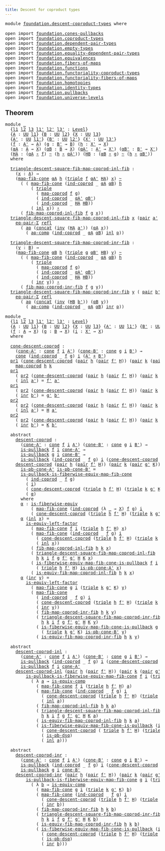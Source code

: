 ```yaml
---
title: Descent for coproduct types
---
```


<pre class="Agda"><a id="53" class="Keyword">module</a> <a id="60" href="foundation.descent-coproduct-types.html" class="Module">foundation.descent-coproduct-types</a> <a id="95" class="Keyword">where</a>

<a id="102" class="Keyword">open</a> <a id="107" class="Keyword">import</a> <a id="114" href="foundation.cones-pullbacks.html" class="Module">foundation.cones-pullbacks</a>
<a id="141" class="Keyword">open</a> <a id="146" class="Keyword">import</a> <a id="153" href="foundation.coproduct-types.html" class="Module">foundation.coproduct-types</a>
<a id="180" class="Keyword">open</a> <a id="185" class="Keyword">import</a> <a id="192" href="foundation.dependent-pair-types.html" class="Module">foundation.dependent-pair-types</a>
<a id="224" class="Keyword">open</a> <a id="229" class="Keyword">import</a> <a id="236" href="foundation.empty-types.html" class="Module">foundation.empty-types</a>
<a id="259" class="Keyword">open</a> <a id="264" class="Keyword">import</a> <a id="271" href="foundation.equality-dependent-pair-types.html" class="Module">foundation.equality-dependent-pair-types</a>
<a id="312" class="Keyword">open</a> <a id="317" class="Keyword">import</a> <a id="324" href="foundation.equivalences.html" class="Module">foundation.equivalences</a>
<a id="348" class="Keyword">open</a> <a id="353" class="Keyword">import</a> <a id="360" href="foundation.fibers-of-maps.html" class="Module">foundation.fibers-of-maps</a>
<a id="386" class="Keyword">open</a> <a id="391" class="Keyword">import</a> <a id="398" href="foundation.functions.html" class="Module">foundation.functions</a>
<a id="419" class="Keyword">open</a> <a id="424" class="Keyword">import</a> <a id="431" href="foundation.functoriality-coproduct-types.html" class="Module">foundation.functoriality-coproduct-types</a>
<a id="472" class="Keyword">open</a> <a id="477" class="Keyword">import</a> <a id="484" href="foundation.functoriality-fibers-of-maps.html" class="Module">foundation.functoriality-fibers-of-maps</a>
<a id="524" class="Keyword">open</a> <a id="529" class="Keyword">import</a> <a id="536" href="foundation.homotopies.html" class="Module">foundation.homotopies</a>
<a id="558" class="Keyword">open</a> <a id="563" class="Keyword">import</a> <a id="570" href="foundation.identity-types.html" class="Module">foundation.identity-types</a>
<a id="596" class="Keyword">open</a> <a id="601" class="Keyword">import</a> <a id="608" href="foundation.pullbacks.html" class="Module">foundation.pullbacks</a>
<a id="629" class="Keyword">open</a> <a id="634" class="Keyword">import</a> <a id="641" href="foundation.universe-levels.html" class="Module">foundation.universe-levels</a>
</pre>
## Theorem

<pre class="Agda"><a id="693" class="Keyword">module</a> <a id="700" href="foundation.descent-coproduct-types.html#700" class="Module">_</a>
  <a id="704" class="Symbol">{</a><a id="705" href="foundation.descent-coproduct-types.html#705" class="Bound">l1</a> <a id="708" href="foundation.descent-coproduct-types.html#708" class="Bound">l2</a> <a id="711" href="foundation.descent-coproduct-types.html#711" class="Bound">l3</a> <a id="714" href="foundation.descent-coproduct-types.html#714" class="Bound">l1&#39;</a> <a id="718" href="foundation.descent-coproduct-types.html#718" class="Bound">l2&#39;</a> <a id="722" href="foundation.descent-coproduct-types.html#722" class="Bound">l3&#39;</a> <a id="726" class="Symbol">:</a> <a id="728" href="Agda.Primitive.html#597" class="Postulate">Level</a><a id="733" class="Symbol">}</a>
  <a id="737" class="Symbol">{</a><a id="738" href="foundation.descent-coproduct-types.html#738" class="Bound">A</a> <a id="740" class="Symbol">:</a> <a id="742" href="foundation-core.universe-levels.html#235" class="Primitive">UU</a> <a id="745" href="foundation.descent-coproduct-types.html#705" class="Bound">l1</a><a id="747" class="Symbol">}</a> <a id="749" class="Symbol">{</a><a id="750" href="foundation.descent-coproduct-types.html#750" class="Bound">B</a> <a id="752" class="Symbol">:</a> <a id="754" href="foundation-core.universe-levels.html#235" class="Primitive">UU</a> <a id="757" href="foundation.descent-coproduct-types.html#708" class="Bound">l2</a><a id="759" class="Symbol">}</a> <a id="761" class="Symbol">{</a><a id="762" href="foundation.descent-coproduct-types.html#762" class="Bound">X</a> <a id="764" class="Symbol">:</a> <a id="766" href="foundation-core.universe-levels.html#235" class="Primitive">UU</a> <a id="769" href="foundation.descent-coproduct-types.html#711" class="Bound">l3</a><a id="771" class="Symbol">}</a>
  <a id="775" class="Symbol">{</a><a id="776" href="foundation.descent-coproduct-types.html#776" class="Bound">A&#39;</a> <a id="779" class="Symbol">:</a> <a id="781" href="foundation-core.universe-levels.html#235" class="Primitive">UU</a> <a id="784" href="foundation.descent-coproduct-types.html#714" class="Bound">l1&#39;</a><a id="787" class="Symbol">}</a> <a id="789" class="Symbol">{</a><a id="790" href="foundation.descent-coproduct-types.html#790" class="Bound">B&#39;</a> <a id="793" class="Symbol">:</a> <a id="795" href="foundation-core.universe-levels.html#235" class="Primitive">UU</a> <a id="798" href="foundation.descent-coproduct-types.html#718" class="Bound">l2&#39;</a><a id="801" class="Symbol">}</a> <a id="803" class="Symbol">{</a><a id="804" href="foundation.descent-coproduct-types.html#804" class="Bound">X&#39;</a> <a id="807" class="Symbol">:</a> <a id="809" href="foundation-core.universe-levels.html#235" class="Primitive">UU</a> <a id="812" href="foundation.descent-coproduct-types.html#722" class="Bound">l3&#39;</a><a id="815" class="Symbol">}</a>
  <a id="819" class="Symbol">(</a><a id="820" href="foundation.descent-coproduct-types.html#820" class="Bound">f</a> <a id="822" class="Symbol">:</a> <a id="824" href="foundation.descent-coproduct-types.html#776" class="Bound">A&#39;</a> <a id="827" class="Symbol">→</a> <a id="829" href="foundation.descent-coproduct-types.html#738" class="Bound">A</a><a id="830" class="Symbol">)</a> <a id="832" class="Symbol">(</a><a id="833" href="foundation.descent-coproduct-types.html#833" class="Bound">g</a> <a id="835" class="Symbol">:</a> <a id="837" href="foundation.descent-coproduct-types.html#790" class="Bound">B&#39;</a> <a id="840" class="Symbol">→</a> <a id="842" href="foundation.descent-coproduct-types.html#750" class="Bound">B</a><a id="843" class="Symbol">)</a> <a id="845" class="Symbol">(</a><a id="846" href="foundation.descent-coproduct-types.html#846" class="Bound">h</a> <a id="848" class="Symbol">:</a> <a id="850" href="foundation.descent-coproduct-types.html#804" class="Bound">X&#39;</a> <a id="853" class="Symbol">→</a> <a id="855" href="foundation.descent-coproduct-types.html#762" class="Bound">X</a><a id="856" class="Symbol">)</a>
  <a id="860" class="Symbol">(</a><a id="861" href="foundation.descent-coproduct-types.html#861" class="Bound">αA</a> <a id="864" class="Symbol">:</a> <a id="866" href="foundation.descent-coproduct-types.html#738" class="Bound">A</a> <a id="868" class="Symbol">→</a> <a id="870" href="foundation.descent-coproduct-types.html#762" class="Bound">X</a><a id="871" class="Symbol">)</a> <a id="873" class="Symbol">(</a><a id="874" href="foundation.descent-coproduct-types.html#874" class="Bound">αB</a> <a id="877" class="Symbol">:</a> <a id="879" href="foundation.descent-coproduct-types.html#750" class="Bound">B</a> <a id="881" class="Symbol">→</a> <a id="883" href="foundation.descent-coproduct-types.html#762" class="Bound">X</a><a id="884" class="Symbol">)</a> <a id="886" class="Symbol">(</a><a id="887" href="foundation.descent-coproduct-types.html#887" class="Bound">αA&#39;</a> <a id="891" class="Symbol">:</a> <a id="893" href="foundation.descent-coproduct-types.html#776" class="Bound">A&#39;</a> <a id="896" class="Symbol">→</a> <a id="898" href="foundation.descent-coproduct-types.html#804" class="Bound">X&#39;</a><a id="900" class="Symbol">)</a> <a id="902" class="Symbol">(</a><a id="903" href="foundation.descent-coproduct-types.html#903" class="Bound">αB&#39;</a> <a id="907" class="Symbol">:</a> <a id="909" href="foundation.descent-coproduct-types.html#790" class="Bound">B&#39;</a> <a id="912" class="Symbol">→</a> <a id="914" href="foundation.descent-coproduct-types.html#804" class="Bound">X&#39;</a><a id="916" class="Symbol">)</a>
  <a id="920" class="Symbol">(</a><a id="921" href="foundation.descent-coproduct-types.html#921" class="Bound">HA</a> <a id="924" class="Symbol">:</a> <a id="926" class="Symbol">(</a><a id="927" href="foundation.descent-coproduct-types.html#861" class="Bound">αA</a> <a id="930" href="foundation-core.functions.html#420" class="Function Operator">∘</a> <a id="932" href="foundation.descent-coproduct-types.html#820" class="Bound">f</a><a id="933" class="Symbol">)</a> <a id="935" href="foundation-core.homotopies.html#627" class="Function Operator">~</a> <a id="937" class="Symbol">(</a><a id="938" href="foundation.descent-coproduct-types.html#846" class="Bound">h</a> <a id="940" href="foundation-core.functions.html#420" class="Function Operator">∘</a> <a id="942" href="foundation.descent-coproduct-types.html#887" class="Bound">αA&#39;</a><a id="945" class="Symbol">))</a> <a id="948" class="Symbol">(</a><a id="949" href="foundation.descent-coproduct-types.html#949" class="Bound">HB</a> <a id="952" class="Symbol">:</a> <a id="954" class="Symbol">(</a><a id="955" href="foundation.descent-coproduct-types.html#874" class="Bound">αB</a> <a id="958" href="foundation-core.functions.html#420" class="Function Operator">∘</a> <a id="960" href="foundation.descent-coproduct-types.html#833" class="Bound">g</a><a id="961" class="Symbol">)</a> <a id="963" href="foundation-core.homotopies.html#627" class="Function Operator">~</a> <a id="965" class="Symbol">(</a><a id="966" href="foundation.descent-coproduct-types.html#846" class="Bound">h</a> <a id="968" href="foundation-core.functions.html#420" class="Function Operator">∘</a> <a id="970" href="foundation.descent-coproduct-types.html#903" class="Bound">αB&#39;</a><a id="973" class="Symbol">))</a>
  <a id="978" class="Keyword">where</a>
  
  <a id="989" href="foundation.descent-coproduct-types.html#989" class="Function">triangle-descent-square-fib-map-coprod-inl-fib</a> <a id="1036" class="Symbol">:</a>
    <a id="1042" class="Symbol">(</a><a id="1043" href="foundation.descent-coproduct-types.html#1043" class="Bound">x</a> <a id="1045" class="Symbol">:</a> <a id="1047" href="foundation.descent-coproduct-types.html#738" class="Bound">A</a><a id="1048" class="Symbol">)</a> <a id="1050" class="Symbol">→</a>
    <a id="1056" class="Symbol">(</a><a id="1057" href="foundation-core.functoriality-fibers-of-maps.html#863" class="Function">map-fib-cone</a> <a id="1070" href="foundation.descent-coproduct-types.html#861" class="Bound">αA</a> <a id="1073" href="foundation.descent-coproduct-types.html#846" class="Bound">h</a> <a id="1075" class="Symbol">(</a><a id="1076" href="foundation-core.dependent-pair-types.html#1077" class="Function">triple</a> <a id="1083" href="foundation.descent-coproduct-types.html#820" class="Bound">f</a> <a id="1085" href="foundation.descent-coproduct-types.html#887" class="Bound">αA&#39;</a> <a id="1089" href="foundation.descent-coproduct-types.html#921" class="Bound">HA</a><a id="1091" class="Symbol">)</a> <a id="1093" href="foundation.descent-coproduct-types.html#1043" class="Bound">x</a><a id="1094" class="Symbol">)</a> <a id="1096" href="foundation-core.homotopies.html#627" class="Function Operator">~</a>
      <a id="1104" class="Symbol">(</a> <a id="1106" class="Symbol">(</a> <a id="1108" href="foundation-core.functoriality-fibers-of-maps.html#863" class="Function">map-fib-cone</a> <a id="1121" class="Symbol">(</a><a id="1122" href="foundation.coproduct-types.html#1287" class="Function">ind-coprod</a> <a id="1133" class="Symbol">_</a> <a id="1135" href="foundation.descent-coproduct-types.html#861" class="Bound">αA</a> <a id="1138" href="foundation.descent-coproduct-types.html#874" class="Bound">αB</a><a id="1140" class="Symbol">)</a> <a id="1142" href="foundation.descent-coproduct-types.html#846" class="Bound">h</a>
          <a id="1154" class="Symbol">(</a> <a id="1156" href="foundation-core.dependent-pair-types.html#1077" class="Function">triple</a>
            <a id="1175" class="Symbol">(</a> <a id="1177" href="foundation.functoriality-coproduct-types.html#2199" class="Function">map-coprod</a> <a id="1188" href="foundation.descent-coproduct-types.html#820" class="Bound">f</a> <a id="1190" href="foundation.descent-coproduct-types.html#833" class="Bound">g</a><a id="1191" class="Symbol">)</a>
            <a id="1205" class="Symbol">(</a> <a id="1207" href="foundation.coproduct-types.html#1287" class="Function">ind-coprod</a> <a id="1218" class="Symbol">_</a> <a id="1220" href="foundation.descent-coproduct-types.html#887" class="Bound">αA&#39;</a> <a id="1224" href="foundation.descent-coproduct-types.html#903" class="Bound">αB&#39;</a><a id="1227" class="Symbol">)</a>
            <a id="1241" class="Symbol">(</a> <a id="1243" href="foundation.coproduct-types.html#1287" class="Function">ind-coprod</a> <a id="1254" class="Symbol">_</a> <a id="1256" href="foundation.descent-coproduct-types.html#921" class="Bound">HA</a> <a id="1259" href="foundation.descent-coproduct-types.html#949" class="Bound">HB</a><a id="1261" class="Symbol">))</a>
          <a id="1274" class="Symbol">(</a> <a id="1276" href="foundation.coproduct-types.html#1250" class="InductiveConstructor">inl</a> <a id="1280" href="foundation.descent-coproduct-types.html#1043" class="Bound">x</a><a id="1281" class="Symbol">))</a> <a id="1284" href="foundation-core.functions.html#420" class="Function Operator">∘</a>
      <a id="1292" class="Symbol">(</a> <a id="1294" href="foundation.functoriality-coproduct-types.html#3575" class="Function">fib-map-coprod-inl-fib</a> <a id="1317" href="foundation.descent-coproduct-types.html#820" class="Bound">f</a> <a id="1319" href="foundation.descent-coproduct-types.html#833" class="Bound">g</a> <a id="1321" href="foundation.descent-coproduct-types.html#1043" class="Bound">x</a><a id="1322" class="Symbol">))</a>
  <a id="1327" href="foundation.descent-coproduct-types.html#989" class="Function">triangle-descent-square-fib-map-coprod-inl-fib</a> <a id="1374" href="foundation.descent-coproduct-types.html#1374" class="Bound">x</a> <a id="1376" class="Symbol">(</a><a id="1377" href="foundation-core.dependent-pair-types.html#588" class="InductiveConstructor">pair</a> <a id="1382" href="foundation.descent-coproduct-types.html#1382" class="Bound">a&#39;</a> <a id="1385" href="foundation.descent-coproduct-types.html#1385" class="Bound">p</a><a id="1386" class="Symbol">)</a> <a id="1388" class="Symbol">=</a>
    <a id="1394" href="foundation.equality-dependent-pair-types.html#1481" class="Function">eq-pair-Σ</a> <a id="1404" href="foundation-core.identity-types.html#1820" class="InductiveConstructor">refl</a>
      <a id="1415" class="Symbol">(</a> <a id="1417" href="foundation-core.identity-types.html#4003" class="Function">ap</a> <a id="1420" class="Symbol">(</a><a id="1421" href="foundation-core.identity-types.html#2485" class="Function">concat</a> <a id="1428" class="Symbol">(</a><a id="1429" href="foundation-core.identity-types.html#2729" class="Function">inv</a> <a id="1433" class="Symbol">(</a><a id="1434" href="foundation.descent-coproduct-types.html#921" class="Bound">HA</a> <a id="1437" href="foundation.descent-coproduct-types.html#1382" class="Bound">a&#39;</a><a id="1439" class="Symbol">))</a> <a id="1442" class="Symbol">(</a><a id="1443" href="foundation.descent-coproduct-types.html#861" class="Bound">αA</a> <a id="1446" href="foundation.descent-coproduct-types.html#1374" class="Bound">x</a><a id="1447" class="Symbol">))</a>
        <a id="1458" class="Symbol">(</a> <a id="1460" href="foundation-core.identity-types.html#4263" class="Function">ap-comp</a> <a id="1468" class="Symbol">(</a><a id="1469" href="foundation.coproduct-types.html#1287" class="Function">ind-coprod</a> <a id="1480" class="Symbol">_</a> <a id="1482" href="foundation.descent-coproduct-types.html#861" class="Bound">αA</a> <a id="1485" href="foundation.descent-coproduct-types.html#874" class="Bound">αB</a><a id="1487" class="Symbol">)</a> <a id="1489" href="foundation.coproduct-types.html#1250" class="InductiveConstructor">inl</a> <a id="1493" href="foundation.descent-coproduct-types.html#1385" class="Bound">p</a><a id="1494" class="Symbol">))</a>

  <a id="1500" href="foundation.descent-coproduct-types.html#1500" class="Function">triangle-descent-square-fib-map-coprod-inr-fib</a> <a id="1547" class="Symbol">:</a>
    <a id="1553" class="Symbol">(</a><a id="1554" href="foundation.descent-coproduct-types.html#1554" class="Bound">y</a> <a id="1556" class="Symbol">:</a> <a id="1558" href="foundation.descent-coproduct-types.html#750" class="Bound">B</a><a id="1559" class="Symbol">)</a> <a id="1561" class="Symbol">→</a>
    <a id="1567" class="Symbol">(</a><a id="1568" href="foundation-core.functoriality-fibers-of-maps.html#863" class="Function">map-fib-cone</a> <a id="1581" href="foundation.descent-coproduct-types.html#874" class="Bound">αB</a> <a id="1584" href="foundation.descent-coproduct-types.html#846" class="Bound">h</a> <a id="1586" class="Symbol">(</a><a id="1587" href="foundation-core.dependent-pair-types.html#1077" class="Function">triple</a> <a id="1594" href="foundation.descent-coproduct-types.html#833" class="Bound">g</a> <a id="1596" href="foundation.descent-coproduct-types.html#903" class="Bound">αB&#39;</a> <a id="1600" href="foundation.descent-coproduct-types.html#949" class="Bound">HB</a><a id="1602" class="Symbol">)</a> <a id="1604" href="foundation.descent-coproduct-types.html#1554" class="Bound">y</a><a id="1605" class="Symbol">)</a> <a id="1607" href="foundation-core.homotopies.html#627" class="Function Operator">~</a>
      <a id="1615" class="Symbol">(</a> <a id="1617" class="Symbol">(</a> <a id="1619" href="foundation-core.functoriality-fibers-of-maps.html#863" class="Function">map-fib-cone</a> <a id="1632" class="Symbol">(</a><a id="1633" href="foundation.coproduct-types.html#1287" class="Function">ind-coprod</a> <a id="1644" class="Symbol">_</a> <a id="1646" href="foundation.descent-coproduct-types.html#861" class="Bound">αA</a> <a id="1649" href="foundation.descent-coproduct-types.html#874" class="Bound">αB</a><a id="1651" class="Symbol">)</a> <a id="1653" href="foundation.descent-coproduct-types.html#846" class="Bound">h</a>
          <a id="1665" class="Symbol">(</a> <a id="1667" href="foundation-core.dependent-pair-types.html#1077" class="Function">triple</a>
            <a id="1686" class="Symbol">(</a> <a id="1688" href="foundation.functoriality-coproduct-types.html#2199" class="Function">map-coprod</a> <a id="1699" href="foundation.descent-coproduct-types.html#820" class="Bound">f</a> <a id="1701" href="foundation.descent-coproduct-types.html#833" class="Bound">g</a><a id="1702" class="Symbol">)</a>
            <a id="1716" class="Symbol">(</a> <a id="1718" href="foundation.coproduct-types.html#1287" class="Function">ind-coprod</a> <a id="1729" class="Symbol">_</a> <a id="1731" href="foundation.descent-coproduct-types.html#887" class="Bound">αA&#39;</a> <a id="1735" href="foundation.descent-coproduct-types.html#903" class="Bound">αB&#39;</a><a id="1738" class="Symbol">)</a>
            <a id="1752" class="Symbol">(</a> <a id="1754" href="foundation.coproduct-types.html#1287" class="Function">ind-coprod</a> <a id="1765" class="Symbol">_</a> <a id="1767" href="foundation.descent-coproduct-types.html#921" class="Bound">HA</a> <a id="1770" href="foundation.descent-coproduct-types.html#949" class="Bound">HB</a><a id="1772" class="Symbol">))</a>
          <a id="1785" class="Symbol">(</a> <a id="1787" href="foundation.coproduct-types.html#1268" class="InductiveConstructor">inr</a> <a id="1791" href="foundation.descent-coproduct-types.html#1554" class="Bound">y</a><a id="1792" class="Symbol">))</a> <a id="1795" href="foundation-core.functions.html#420" class="Function Operator">∘</a>
      <a id="1803" class="Symbol">(</a> <a id="1805" href="foundation.functoriality-coproduct-types.html#4819" class="Function">fib-map-coprod-inr-fib</a> <a id="1828" href="foundation.descent-coproduct-types.html#820" class="Bound">f</a> <a id="1830" href="foundation.descent-coproduct-types.html#833" class="Bound">g</a> <a id="1832" href="foundation.descent-coproduct-types.html#1554" class="Bound">y</a><a id="1833" class="Symbol">))</a>
  <a id="1838" href="foundation.descent-coproduct-types.html#1500" class="Function">triangle-descent-square-fib-map-coprod-inr-fib</a> <a id="1885" href="foundation.descent-coproduct-types.html#1885" class="Bound">y</a> <a id="1887" class="Symbol">(</a> <a id="1889" href="foundation-core.dependent-pair-types.html#588" class="InductiveConstructor">pair</a> <a id="1894" href="foundation.descent-coproduct-types.html#1894" class="Bound">b&#39;</a> <a id="1897" href="foundation.descent-coproduct-types.html#1897" class="Bound">p</a><a id="1898" class="Symbol">)</a> <a id="1900" class="Symbol">=</a>
    <a id="1906" href="foundation.equality-dependent-pair-types.html#1481" class="Function">eq-pair-Σ</a> <a id="1916" href="foundation-core.identity-types.html#1820" class="InductiveConstructor">refl</a>
      <a id="1927" class="Symbol">(</a> <a id="1929" href="foundation-core.identity-types.html#4003" class="Function">ap</a> <a id="1932" class="Symbol">(</a><a id="1933" href="foundation-core.identity-types.html#2485" class="Function">concat</a> <a id="1940" class="Symbol">(</a><a id="1941" href="foundation-core.identity-types.html#2729" class="Function">inv</a> <a id="1945" class="Symbol">(</a><a id="1946" href="foundation.descent-coproduct-types.html#949" class="Bound">HB</a> <a id="1949" href="foundation.descent-coproduct-types.html#1894" class="Bound">b&#39;</a><a id="1951" class="Symbol">))</a> <a id="1954" class="Symbol">(</a><a id="1955" href="foundation.descent-coproduct-types.html#874" class="Bound">αB</a> <a id="1958" href="foundation.descent-coproduct-types.html#1885" class="Bound">y</a><a id="1959" class="Symbol">))</a>
        <a id="1970" class="Symbol">(</a> <a id="1972" href="foundation-core.identity-types.html#4263" class="Function">ap-comp</a> <a id="1980" class="Symbol">(</a><a id="1981" href="foundation.coproduct-types.html#1287" class="Function">ind-coprod</a> <a id="1992" class="Symbol">_</a> <a id="1994" href="foundation.descent-coproduct-types.html#861" class="Bound">αA</a> <a id="1997" href="foundation.descent-coproduct-types.html#874" class="Bound">αB</a><a id="1999" class="Symbol">)</a> <a id="2001" href="foundation.coproduct-types.html#1268" class="InductiveConstructor">inr</a> <a id="2005" href="foundation.descent-coproduct-types.html#1897" class="Bound">p</a><a id="2006" class="Symbol">))</a>

<a id="2010" class="Keyword">module</a> <a id="2017" href="foundation.descent-coproduct-types.html#2017" class="Module">_</a>
  <a id="2021" class="Symbol">{</a><a id="2022" href="foundation.descent-coproduct-types.html#2022" class="Bound">l1</a> <a id="2025" href="foundation.descent-coproduct-types.html#2025" class="Bound">l2</a> <a id="2028" href="foundation.descent-coproduct-types.html#2028" class="Bound">l3</a> <a id="2031" href="foundation.descent-coproduct-types.html#2031" class="Bound">l1&#39;</a> <a id="2035" href="foundation.descent-coproduct-types.html#2035" class="Bound">l2&#39;</a> <a id="2039" href="foundation.descent-coproduct-types.html#2039" class="Bound">l3&#39;</a> <a id="2043" class="Symbol">:</a> <a id="2045" href="Agda.Primitive.html#597" class="Postulate">Level</a><a id="2050" class="Symbol">}</a>
  <a id="2054" class="Symbol">{</a><a id="2055" href="foundation.descent-coproduct-types.html#2055" class="Bound">A</a> <a id="2057" class="Symbol">:</a> <a id="2059" href="foundation-core.universe-levels.html#235" class="Primitive">UU</a> <a id="2062" href="foundation.descent-coproduct-types.html#2022" class="Bound">l1</a><a id="2064" class="Symbol">}</a> <a id="2066" class="Symbol">{</a><a id="2067" href="foundation.descent-coproduct-types.html#2067" class="Bound">B</a> <a id="2069" class="Symbol">:</a> <a id="2071" href="foundation-core.universe-levels.html#235" class="Primitive">UU</a> <a id="2074" href="foundation.descent-coproduct-types.html#2025" class="Bound">l2</a><a id="2076" class="Symbol">}</a> <a id="2078" class="Symbol">{</a><a id="2079" href="foundation.descent-coproduct-types.html#2079" class="Bound">X</a> <a id="2081" class="Symbol">:</a> <a id="2083" href="foundation-core.universe-levels.html#235" class="Primitive">UU</a> <a id="2086" href="foundation.descent-coproduct-types.html#2028" class="Bound">l3</a><a id="2088" class="Symbol">}</a> <a id="2090" class="Symbol">{</a><a id="2091" href="foundation.descent-coproduct-types.html#2091" class="Bound">A&#39;</a> <a id="2094" class="Symbol">:</a> <a id="2096" href="foundation-core.universe-levels.html#235" class="Primitive">UU</a> <a id="2099" href="foundation.descent-coproduct-types.html#2031" class="Bound">l1&#39;</a><a id="2102" class="Symbol">}</a> <a id="2104" class="Symbol">{</a><a id="2105" href="foundation.descent-coproduct-types.html#2105" class="Bound">B&#39;</a> <a id="2108" class="Symbol">:</a> <a id="2110" href="foundation-core.universe-levels.html#235" class="Primitive">UU</a> <a id="2113" href="foundation.descent-coproduct-types.html#2035" class="Bound">l2&#39;</a><a id="2116" class="Symbol">}</a> <a id="2118" class="Symbol">{</a><a id="2119" href="foundation.descent-coproduct-types.html#2119" class="Bound">X&#39;</a> <a id="2122" class="Symbol">:</a> <a id="2124" href="foundation-core.universe-levels.html#235" class="Primitive">UU</a> <a id="2127" href="foundation.descent-coproduct-types.html#2039" class="Bound">l3&#39;</a><a id="2130" class="Symbol">}</a>
  <a id="2134" class="Symbol">(</a><a id="2135" href="foundation.descent-coproduct-types.html#2135" class="Bound">f</a> <a id="2137" class="Symbol">:</a> <a id="2139" href="foundation.descent-coproduct-types.html#2055" class="Bound">A</a> <a id="2141" class="Symbol">→</a> <a id="2143" href="foundation.descent-coproduct-types.html#2079" class="Bound">X</a><a id="2144" class="Symbol">)</a> <a id="2146" class="Symbol">(</a><a id="2147" href="foundation.descent-coproduct-types.html#2147" class="Bound">g</a> <a id="2149" class="Symbol">:</a> <a id="2151" href="foundation.descent-coproduct-types.html#2067" class="Bound">B</a> <a id="2153" class="Symbol">→</a> <a id="2155" href="foundation.descent-coproduct-types.html#2079" class="Bound">X</a><a id="2156" class="Symbol">)</a> <a id="2158" class="Symbol">(</a><a id="2159" href="foundation.descent-coproduct-types.html#2159" class="Bound">i</a> <a id="2161" class="Symbol">:</a> <a id="2163" href="foundation.descent-coproduct-types.html#2119" class="Bound">X&#39;</a> <a id="2166" class="Symbol">→</a> <a id="2168" href="foundation.descent-coproduct-types.html#2079" class="Bound">X</a><a id="2169" class="Symbol">)</a>
  <a id="2173" class="Keyword">where</a>
  
  <a id="2184" href="foundation.descent-coproduct-types.html#2184" class="Function">cone-descent-coprod</a> <a id="2204" class="Symbol">:</a>
    <a id="2210" class="Symbol">(</a><a id="2211" href="foundation.descent-coproduct-types.html#2211" class="Bound">cone-A&#39;</a> <a id="2219" class="Symbol">:</a> <a id="2221" href="foundation-core.cones-pullbacks.html#1379" class="Function">cone</a> <a id="2226" href="foundation.descent-coproduct-types.html#2135" class="Bound">f</a> <a id="2228" href="foundation.descent-coproduct-types.html#2159" class="Bound">i</a> <a id="2230" href="foundation.descent-coproduct-types.html#2091" class="Bound">A&#39;</a><a id="2232" class="Symbol">)</a> <a id="2234" class="Symbol">(</a><a id="2235" href="foundation.descent-coproduct-types.html#2235" class="Bound">cone-B&#39;</a> <a id="2243" class="Symbol">:</a> <a id="2245" href="foundation-core.cones-pullbacks.html#1379" class="Function">cone</a> <a id="2250" href="foundation.descent-coproduct-types.html#2147" class="Bound">g</a> <a id="2252" href="foundation.descent-coproduct-types.html#2159" class="Bound">i</a> <a id="2254" href="foundation.descent-coproduct-types.html#2105" class="Bound">B&#39;</a><a id="2256" class="Symbol">)</a> <a id="2258" class="Symbol">→</a>
    <a id="2264" href="foundation-core.cones-pullbacks.html#1379" class="Function">cone</a> <a id="2269" class="Symbol">(</a><a id="2270" href="foundation.coproduct-types.html#1287" class="Function">ind-coprod</a> <a id="2281" class="Symbol">_</a> <a id="2283" href="foundation.descent-coproduct-types.html#2135" class="Bound">f</a> <a id="2285" href="foundation.descent-coproduct-types.html#2147" class="Bound">g</a><a id="2286" class="Symbol">)</a> <a id="2288" href="foundation.descent-coproduct-types.html#2159" class="Bound">i</a> <a id="2290" class="Symbol">(</a><a id="2291" href="foundation.descent-coproduct-types.html#2091" class="Bound">A&#39;</a> <a id="2294" href="foundation.coproduct-types.html#1182" class="Datatype Operator">+</a> <a id="2296" href="foundation.descent-coproduct-types.html#2105" class="Bound">B&#39;</a><a id="2298" class="Symbol">)</a>
  <a id="2302" href="foundation-core.dependent-pair-types.html#605" class="Field">pr1</a> <a id="2306" class="Symbol">(</a><a id="2307" href="foundation.descent-coproduct-types.html#2184" class="Function">cone-descent-coprod</a> <a id="2327" class="Symbol">(</a><a id="2328" href="foundation-core.dependent-pair-types.html#588" class="InductiveConstructor">pair</a> <a id="2333" href="foundation.descent-coproduct-types.html#2333" class="Bound">h</a> <a id="2335" class="Symbol">(</a><a id="2336" href="foundation-core.dependent-pair-types.html#588" class="InductiveConstructor">pair</a> <a id="2341" href="foundation.descent-coproduct-types.html#2341" class="Bound">f&#39;</a> <a id="2344" href="foundation.descent-coproduct-types.html#2344" class="Bound">H</a><a id="2345" class="Symbol">))</a> <a id="2348" class="Symbol">(</a><a id="2349" href="foundation-core.dependent-pair-types.html#588" class="InductiveConstructor">pair</a> <a id="2354" href="foundation.descent-coproduct-types.html#2354" class="Bound">k</a> <a id="2356" class="Symbol">(</a><a id="2357" href="foundation-core.dependent-pair-types.html#588" class="InductiveConstructor">pair</a> <a id="2362" href="foundation.descent-coproduct-types.html#2362" class="Bound">g&#39;</a> <a id="2365" href="foundation.descent-coproduct-types.html#2365" class="Bound">K</a><a id="2366" class="Symbol">)))</a> <a id="2370" class="Symbol">=</a>
    <a id="2376" href="foundation.functoriality-coproduct-types.html#2199" class="Function">map-coprod</a> <a id="2387" href="foundation.descent-coproduct-types.html#2333" class="Bound">h</a> <a id="2389" href="foundation.descent-coproduct-types.html#2354" class="Bound">k</a>
  <a id="2393" href="foundation-core.dependent-pair-types.html#605" class="Field">pr1</a>
    <a id="2401" class="Symbol">(</a> <a id="2403" href="foundation-core.dependent-pair-types.html#617" class="Field">pr2</a> <a id="2407" class="Symbol">(</a><a id="2408" href="foundation.descent-coproduct-types.html#2184" class="Function">cone-descent-coprod</a> <a id="2428" class="Symbol">(</a><a id="2429" href="foundation-core.dependent-pair-types.html#588" class="InductiveConstructor">pair</a> <a id="2434" href="foundation.descent-coproduct-types.html#2434" class="Bound">h</a> <a id="2436" class="Symbol">(</a><a id="2437" href="foundation-core.dependent-pair-types.html#588" class="InductiveConstructor">pair</a> <a id="2442" href="foundation.descent-coproduct-types.html#2442" class="Bound">f&#39;</a> <a id="2445" href="foundation.descent-coproduct-types.html#2445" class="Bound">H</a><a id="2446" class="Symbol">))</a> <a id="2449" class="Symbol">(</a><a id="2450" href="foundation-core.dependent-pair-types.html#588" class="InductiveConstructor">pair</a> <a id="2455" href="foundation.descent-coproduct-types.html#2455" class="Bound">k</a> <a id="2457" class="Symbol">(</a><a id="2458" href="foundation-core.dependent-pair-types.html#588" class="InductiveConstructor">pair</a> <a id="2463" href="foundation.descent-coproduct-types.html#2463" class="Bound">g&#39;</a> <a id="2466" href="foundation.descent-coproduct-types.html#2466" class="Bound">K</a><a id="2467" class="Symbol">))))</a>
    <a id="2476" class="Symbol">(</a> <a id="2478" href="foundation.coproduct-types.html#1250" class="InductiveConstructor">inl</a> <a id="2482" href="foundation.descent-coproduct-types.html#2482" class="Bound">a&#39;</a><a id="2484" class="Symbol">)</a> <a id="2486" class="Symbol">=</a> <a id="2488" href="foundation.descent-coproduct-types.html#2442" class="Bound">f&#39;</a> <a id="2491" href="foundation.descent-coproduct-types.html#2482" class="Bound">a&#39;</a>
  <a id="2496" href="foundation-core.dependent-pair-types.html#605" class="Field">pr1</a>
    <a id="2504" class="Symbol">(</a> <a id="2506" href="foundation-core.dependent-pair-types.html#617" class="Field">pr2</a> <a id="2510" class="Symbol">(</a><a id="2511" href="foundation.descent-coproduct-types.html#2184" class="Function">cone-descent-coprod</a> <a id="2531" class="Symbol">(</a><a id="2532" href="foundation-core.dependent-pair-types.html#588" class="InductiveConstructor">pair</a> <a id="2537" href="foundation.descent-coproduct-types.html#2537" class="Bound">h</a> <a id="2539" class="Symbol">(</a><a id="2540" href="foundation-core.dependent-pair-types.html#588" class="InductiveConstructor">pair</a> <a id="2545" href="foundation.descent-coproduct-types.html#2545" class="Bound">f&#39;</a> <a id="2548" href="foundation.descent-coproduct-types.html#2548" class="Bound">H</a><a id="2549" class="Symbol">))</a> <a id="2552" class="Symbol">(</a><a id="2553" href="foundation-core.dependent-pair-types.html#588" class="InductiveConstructor">pair</a> <a id="2558" href="foundation.descent-coproduct-types.html#2558" class="Bound">k</a> <a id="2560" class="Symbol">(</a><a id="2561" href="foundation-core.dependent-pair-types.html#588" class="InductiveConstructor">pair</a> <a id="2566" href="foundation.descent-coproduct-types.html#2566" class="Bound">g&#39;</a> <a id="2569" href="foundation.descent-coproduct-types.html#2569" class="Bound">K</a><a id="2570" class="Symbol">))))</a>
    <a id="2579" class="Symbol">(</a> <a id="2581" href="foundation.coproduct-types.html#1268" class="InductiveConstructor">inr</a> <a id="2585" href="foundation.descent-coproduct-types.html#2585" class="Bound">b&#39;</a><a id="2587" class="Symbol">)</a> <a id="2589" class="Symbol">=</a> <a id="2591" href="foundation.descent-coproduct-types.html#2566" class="Bound">g&#39;</a> <a id="2594" href="foundation.descent-coproduct-types.html#2585" class="Bound">b&#39;</a>
  <a id="2599" href="foundation-core.dependent-pair-types.html#617" class="Field">pr2</a>
    <a id="2607" class="Symbol">(</a> <a id="2609" href="foundation-core.dependent-pair-types.html#617" class="Field">pr2</a> <a id="2613" class="Symbol">(</a><a id="2614" href="foundation.descent-coproduct-types.html#2184" class="Function">cone-descent-coprod</a> <a id="2634" class="Symbol">(</a><a id="2635" href="foundation-core.dependent-pair-types.html#588" class="InductiveConstructor">pair</a> <a id="2640" href="foundation.descent-coproduct-types.html#2640" class="Bound">h</a> <a id="2642" class="Symbol">(</a><a id="2643" href="foundation-core.dependent-pair-types.html#588" class="InductiveConstructor">pair</a> <a id="2648" href="foundation.descent-coproduct-types.html#2648" class="Bound">f&#39;</a> <a id="2651" href="foundation.descent-coproduct-types.html#2651" class="Bound">H</a><a id="2652" class="Symbol">))</a> <a id="2655" class="Symbol">(</a><a id="2656" href="foundation-core.dependent-pair-types.html#588" class="InductiveConstructor">pair</a> <a id="2661" href="foundation.descent-coproduct-types.html#2661" class="Bound">k</a> <a id="2663" class="Symbol">(</a><a id="2664" href="foundation-core.dependent-pair-types.html#588" class="InductiveConstructor">pair</a> <a id="2669" href="foundation.descent-coproduct-types.html#2669" class="Bound">g&#39;</a> <a id="2672" href="foundation.descent-coproduct-types.html#2672" class="Bound">K</a><a id="2673" class="Symbol">))))</a>
    <a id="2682" class="Symbol">(</a> <a id="2684" href="foundation.coproduct-types.html#1250" class="InductiveConstructor">inl</a> <a id="2688" href="foundation.descent-coproduct-types.html#2688" class="Bound">a&#39;</a><a id="2690" class="Symbol">)</a> <a id="2692" class="Symbol">=</a> <a id="2694" href="foundation.descent-coproduct-types.html#2651" class="Bound">H</a> <a id="2696" href="foundation.descent-coproduct-types.html#2688" class="Bound">a&#39;</a>
  <a id="2701" href="foundation-core.dependent-pair-types.html#617" class="Field">pr2</a>
    <a id="2709" class="Symbol">(</a> <a id="2711" href="foundation-core.dependent-pair-types.html#617" class="Field">pr2</a> <a id="2715" class="Symbol">(</a><a id="2716" href="foundation.descent-coproduct-types.html#2184" class="Function">cone-descent-coprod</a> <a id="2736" class="Symbol">(</a><a id="2737" href="foundation-core.dependent-pair-types.html#588" class="InductiveConstructor">pair</a> <a id="2742" href="foundation.descent-coproduct-types.html#2742" class="Bound">h</a> <a id="2744" class="Symbol">(</a><a id="2745" href="foundation-core.dependent-pair-types.html#588" class="InductiveConstructor">pair</a> <a id="2750" href="foundation.descent-coproduct-types.html#2750" class="Bound">f&#39;</a> <a id="2753" href="foundation.descent-coproduct-types.html#2753" class="Bound">H</a><a id="2754" class="Symbol">))</a> <a id="2757" class="Symbol">(</a><a id="2758" href="foundation-core.dependent-pair-types.html#588" class="InductiveConstructor">pair</a> <a id="2763" href="foundation.descent-coproduct-types.html#2763" class="Bound">k</a> <a id="2765" class="Symbol">(</a><a id="2766" href="foundation-core.dependent-pair-types.html#588" class="InductiveConstructor">pair</a> <a id="2771" href="foundation.descent-coproduct-types.html#2771" class="Bound">g&#39;</a> <a id="2774" href="foundation.descent-coproduct-types.html#2774" class="Bound">K</a><a id="2775" class="Symbol">))))</a>
    <a id="2784" class="Symbol">(</a> <a id="2786" href="foundation.coproduct-types.html#1268" class="InductiveConstructor">inr</a> <a id="2790" href="foundation.descent-coproduct-types.html#2790" class="Bound">b&#39;</a><a id="2792" class="Symbol">)</a> <a id="2794" class="Symbol">=</a> <a id="2796" href="foundation.descent-coproduct-types.html#2774" class="Bound">K</a> <a id="2798" href="foundation.descent-coproduct-types.html#2790" class="Bound">b&#39;</a>

  <a id="2804" class="Keyword">abstract</a>
    <a id="2817" href="foundation.descent-coproduct-types.html#2817" class="Function">descent-coprod</a> <a id="2832" class="Symbol">:</a>
      <a id="2840" class="Symbol">(</a><a id="2841" href="foundation.descent-coproduct-types.html#2841" class="Bound">cone-A&#39;</a> <a id="2849" class="Symbol">:</a> <a id="2851" href="foundation-core.cones-pullbacks.html#1379" class="Function">cone</a> <a id="2856" href="foundation.descent-coproduct-types.html#2135" class="Bound">f</a> <a id="2858" href="foundation.descent-coproduct-types.html#2159" class="Bound">i</a> <a id="2860" href="foundation.descent-coproduct-types.html#2091" class="Bound">A&#39;</a><a id="2862" class="Symbol">)</a> <a id="2864" class="Symbol">(</a><a id="2865" href="foundation.descent-coproduct-types.html#2865" class="Bound">cone-B&#39;</a> <a id="2873" class="Symbol">:</a> <a id="2875" href="foundation-core.cones-pullbacks.html#1379" class="Function">cone</a> <a id="2880" href="foundation.descent-coproduct-types.html#2147" class="Bound">g</a> <a id="2882" href="foundation.descent-coproduct-types.html#2159" class="Bound">i</a> <a id="2884" href="foundation.descent-coproduct-types.html#2105" class="Bound">B&#39;</a><a id="2886" class="Symbol">)</a> <a id="2888" class="Symbol">→</a>
      <a id="2896" href="foundation-core.pullbacks.html#2975" class="Function">is-pullback</a> <a id="2908" href="foundation.descent-coproduct-types.html#2135" class="Bound">f</a> <a id="2910" href="foundation.descent-coproduct-types.html#2159" class="Bound">i</a> <a id="2912" href="foundation.descent-coproduct-types.html#2841" class="Bound">cone-A&#39;</a> <a id="2920" class="Symbol">→</a>
      <a id="2928" href="foundation-core.pullbacks.html#2975" class="Function">is-pullback</a> <a id="2940" href="foundation.descent-coproduct-types.html#2147" class="Bound">g</a> <a id="2942" href="foundation.descent-coproduct-types.html#2159" class="Bound">i</a> <a id="2944" href="foundation.descent-coproduct-types.html#2865" class="Bound">cone-B&#39;</a> <a id="2952" class="Symbol">→</a>
      <a id="2960" href="foundation-core.pullbacks.html#2975" class="Function">is-pullback</a> <a id="2972" class="Symbol">(</a><a id="2973" href="foundation.coproduct-types.html#1287" class="Function">ind-coprod</a> <a id="2984" class="Symbol">_</a> <a id="2986" href="foundation.descent-coproduct-types.html#2135" class="Bound">f</a> <a id="2988" href="foundation.descent-coproduct-types.html#2147" class="Bound">g</a><a id="2989" class="Symbol">)</a> <a id="2991" href="foundation.descent-coproduct-types.html#2159" class="Bound">i</a> <a id="2993" class="Symbol">(</a><a id="2994" href="foundation.descent-coproduct-types.html#2184" class="Function">cone-descent-coprod</a> <a id="3014" href="foundation.descent-coproduct-types.html#2841" class="Bound">cone-A&#39;</a> <a id="3022" href="foundation.descent-coproduct-types.html#2865" class="Bound">cone-B&#39;</a><a id="3029" class="Symbol">)</a>
    <a id="3035" href="foundation.descent-coproduct-types.html#2817" class="Function">descent-coprod</a> <a id="3050" class="Symbol">(</a><a id="3051" href="foundation-core.dependent-pair-types.html#588" class="InductiveConstructor">pair</a> <a id="3056" href="foundation.descent-coproduct-types.html#3056" class="Bound">h</a> <a id="3058" class="Symbol">(</a><a id="3059" href="foundation-core.dependent-pair-types.html#588" class="InductiveConstructor">pair</a> <a id="3064" href="foundation.descent-coproduct-types.html#3064" class="Bound">f&#39;</a> <a id="3067" href="foundation.descent-coproduct-types.html#3067" class="Bound">H</a><a id="3068" class="Symbol">))</a> <a id="3071" class="Symbol">(</a><a id="3072" href="foundation-core.dependent-pair-types.html#588" class="InductiveConstructor">pair</a> <a id="3077" href="foundation.descent-coproduct-types.html#3077" class="Bound">k</a> <a id="3079" class="Symbol">(</a><a id="3080" href="foundation-core.dependent-pair-types.html#588" class="InductiveConstructor">pair</a> <a id="3085" href="foundation.descent-coproduct-types.html#3085" class="Bound">g&#39;</a> <a id="3088" href="foundation.descent-coproduct-types.html#3088" class="Bound">K</a><a id="3089" class="Symbol">))</a>
      <a id="3098" href="foundation.descent-coproduct-types.html#3098" class="Bound">is-pb-cone-A&#39;</a> <a id="3112" href="foundation.descent-coproduct-types.html#3112" class="Bound">is-pb-cone-B&#39;</a> <a id="3126" class="Symbol">=</a>
      <a id="3134" href="foundation-core.pullbacks.html#12958" class="Function">is-pullback-is-fiberwise-equiv-map-fib-cone</a>
        <a id="3186" class="Symbol">(</a> <a id="3188" href="foundation.coproduct-types.html#1287" class="Function">ind-coprod</a> <a id="3199" class="Symbol">_</a> <a id="3201" href="foundation.descent-coproduct-types.html#2135" class="Bound">f</a> <a id="3203" href="foundation.descent-coproduct-types.html#2147" class="Bound">g</a><a id="3204" class="Symbol">)</a>
        <a id="3214" class="Symbol">(</a> <a id="3216" href="foundation.descent-coproduct-types.html#2159" class="Bound">i</a><a id="3217" class="Symbol">)</a>
        <a id="3227" class="Symbol">(</a> <a id="3229" href="foundation.descent-coproduct-types.html#2184" class="Function">cone-descent-coprod</a> <a id="3249" class="Symbol">(</a><a id="3250" href="foundation-core.dependent-pair-types.html#1077" class="Function">triple</a> <a id="3257" href="foundation.descent-coproduct-types.html#3056" class="Bound">h</a> <a id="3259" href="foundation.descent-coproduct-types.html#3064" class="Bound">f&#39;</a> <a id="3262" href="foundation.descent-coproduct-types.html#3067" class="Bound">H</a><a id="3263" class="Symbol">)</a> <a id="3265" class="Symbol">(</a><a id="3266" href="foundation-core.dependent-pair-types.html#1077" class="Function">triple</a> <a id="3273" href="foundation.descent-coproduct-types.html#3077" class="Bound">k</a> <a id="3275" href="foundation.descent-coproduct-types.html#3085" class="Bound">g&#39;</a> <a id="3278" href="foundation.descent-coproduct-types.html#3088" class="Bound">K</a><a id="3279" class="Symbol">))</a>
        <a id="3290" class="Symbol">(</a> <a id="3292" href="foundation.descent-coproduct-types.html#3313" class="Function">α</a><a id="3293" class="Symbol">)</a>
      <a id="3301" class="Keyword">where</a>
      <a id="3313" href="foundation.descent-coproduct-types.html#3313" class="Function">α</a> <a id="3315" class="Symbol">:</a> <a id="3317" href="foundation-core.equivalences.html#2095" class="Function">is-fiberwise-equiv</a>
          <a id="3346" class="Symbol">(</a> <a id="3348" href="foundation-core.functoriality-fibers-of-maps.html#863" class="Function">map-fib-cone</a> <a id="3361" class="Symbol">(</a><a id="3362" href="foundation.coproduct-types.html#1287" class="Function">ind-coprod</a> <a id="3373" class="Symbol">(λ</a> <a id="3376" href="foundation.descent-coproduct-types.html#3376" class="Bound">_</a> <a id="3378" class="Symbol">→</a> <a id="3380" href="foundation.descent-coproduct-types.html#2079" class="Bound">X</a><a id="3381" class="Symbol">)</a> <a id="3383" href="foundation.descent-coproduct-types.html#2135" class="Bound">f</a> <a id="3385" href="foundation.descent-coproduct-types.html#2147" class="Bound">g</a><a id="3386" class="Symbol">)</a> <a id="3388" href="foundation.descent-coproduct-types.html#2159" class="Bound">i</a>
          <a id="3400" class="Symbol">(</a> <a id="3402" href="foundation.descent-coproduct-types.html#2184" class="Function">cone-descent-coprod</a> <a id="3422" class="Symbol">(</a><a id="3423" href="foundation-core.dependent-pair-types.html#1077" class="Function">triple</a> <a id="3430" href="foundation.descent-coproduct-types.html#3056" class="Bound">h</a> <a id="3432" href="foundation.descent-coproduct-types.html#3064" class="Bound">f&#39;</a> <a id="3435" href="foundation.descent-coproduct-types.html#3067" class="Bound">H</a><a id="3436" class="Symbol">)</a> <a id="3438" class="Symbol">(</a><a id="3439" href="foundation-core.dependent-pair-types.html#1077" class="Function">triple</a> <a id="3446" href="foundation.descent-coproduct-types.html#3077" class="Bound">k</a> <a id="3448" href="foundation.descent-coproduct-types.html#3085" class="Bound">g&#39;</a> <a id="3451" href="foundation.descent-coproduct-types.html#3088" class="Bound">K</a><a id="3452" class="Symbol">)))</a>
      <a id="3462" href="foundation.descent-coproduct-types.html#3313" class="Function">α</a> <a id="3464" class="Symbol">(</a><a id="3465" href="foundation.coproduct-types.html#1250" class="InductiveConstructor">inl</a> <a id="3469" href="foundation.descent-coproduct-types.html#3469" class="Bound">x</a><a id="3470" class="Symbol">)</a> <a id="3472" class="Symbol">=</a>
        <a id="3482" href="foundation-core.equivalences.html#8172" class="Function">is-equiv-left-factor</a>
          <a id="3513" class="Symbol">(</a> <a id="3515" href="foundation-core.functoriality-fibers-of-maps.html#863" class="Function">map-fib-cone</a> <a id="3528" href="foundation.descent-coproduct-types.html#2135" class="Bound">f</a> <a id="3530" href="foundation.descent-coproduct-types.html#2159" class="Bound">i</a> <a id="3532" class="Symbol">(</a><a id="3533" href="foundation-core.dependent-pair-types.html#1077" class="Function">triple</a> <a id="3540" href="foundation.descent-coproduct-types.html#3056" class="Bound">h</a> <a id="3542" href="foundation.descent-coproduct-types.html#3064" class="Bound">f&#39;</a> <a id="3545" href="foundation.descent-coproduct-types.html#3067" class="Bound">H</a><a id="3546" class="Symbol">)</a> <a id="3548" href="foundation.descent-coproduct-types.html#3469" class="Bound">x</a><a id="3549" class="Symbol">)</a>
          <a id="3561" class="Symbol">(</a> <a id="3563" href="foundation-core.functoriality-fibers-of-maps.html#863" class="Function">map-fib-cone</a> <a id="3576" class="Symbol">(</a><a id="3577" href="foundation.coproduct-types.html#1287" class="Function">ind-coprod</a> <a id="3588" class="Symbol">_</a> <a id="3590" href="foundation.descent-coproduct-types.html#2135" class="Bound">f</a> <a id="3592" href="foundation.descent-coproduct-types.html#2147" class="Bound">g</a><a id="3593" class="Symbol">)</a> <a id="3595" href="foundation.descent-coproduct-types.html#2159" class="Bound">i</a>
            <a id="3609" class="Symbol">(</a> <a id="3611" href="foundation.descent-coproduct-types.html#2184" class="Function">cone-descent-coprod</a> <a id="3631" class="Symbol">(</a><a id="3632" href="foundation-core.dependent-pair-types.html#1077" class="Function">triple</a> <a id="3639" href="foundation.descent-coproduct-types.html#3056" class="Bound">h</a> <a id="3641" href="foundation.descent-coproduct-types.html#3064" class="Bound">f&#39;</a> <a id="3644" href="foundation.descent-coproduct-types.html#3067" class="Bound">H</a><a id="3645" class="Symbol">)</a> <a id="3647" class="Symbol">(</a><a id="3648" href="foundation-core.dependent-pair-types.html#1077" class="Function">triple</a> <a id="3655" href="foundation.descent-coproduct-types.html#3077" class="Bound">k</a> <a id="3657" href="foundation.descent-coproduct-types.html#3085" class="Bound">g&#39;</a> <a id="3660" href="foundation.descent-coproduct-types.html#3088" class="Bound">K</a><a id="3661" class="Symbol">))</a>
            <a id="3676" class="Symbol">(</a> <a id="3678" href="foundation.coproduct-types.html#1250" class="InductiveConstructor">inl</a> <a id="3682" href="foundation.descent-coproduct-types.html#3469" class="Bound">x</a><a id="3683" class="Symbol">))</a>
          <a id="3696" class="Symbol">(</a> <a id="3698" href="foundation.functoriality-coproduct-types.html#3575" class="Function">fib-map-coprod-inl-fib</a> <a id="3721" href="foundation.descent-coproduct-types.html#3056" class="Bound">h</a> <a id="3723" href="foundation.descent-coproduct-types.html#3077" class="Bound">k</a> <a id="3725" href="foundation.descent-coproduct-types.html#3469" class="Bound">x</a><a id="3726" class="Symbol">)</a>
          <a id="3738" class="Symbol">(</a> <a id="3740" href="foundation.descent-coproduct-types.html#989" class="Function">triangle-descent-square-fib-map-coprod-inl-fib</a>
            <a id="3799" href="foundation.descent-coproduct-types.html#3056" class="Bound">h</a> <a id="3801" href="foundation.descent-coproduct-types.html#3077" class="Bound">k</a> <a id="3803" href="foundation.descent-coproduct-types.html#2159" class="Bound">i</a> <a id="3805" href="foundation.descent-coproduct-types.html#2135" class="Bound">f</a> <a id="3807" href="foundation.descent-coproduct-types.html#2147" class="Bound">g</a> <a id="3809" href="foundation.descent-coproduct-types.html#3064" class="Bound">f&#39;</a> <a id="3812" href="foundation.descent-coproduct-types.html#3085" class="Bound">g&#39;</a> <a id="3815" href="foundation.descent-coproduct-types.html#3067" class="Bound">H</a> <a id="3817" href="foundation.descent-coproduct-types.html#3088" class="Bound">K</a> <a id="3819" href="foundation.descent-coproduct-types.html#3469" class="Bound">x</a><a id="3820" class="Symbol">)</a>
          <a id="3832" class="Symbol">(</a> <a id="3834" href="foundation-core.pullbacks.html#12264" class="Function">is-fiberwise-equiv-map-fib-cone-is-pullback</a> <a id="3878" href="foundation.descent-coproduct-types.html#2135" class="Bound">f</a> <a id="3880" href="foundation.descent-coproduct-types.html#2159" class="Bound">i</a>
            <a id="3894" class="Symbol">(</a> <a id="3896" href="foundation-core.dependent-pair-types.html#1077" class="Function">triple</a> <a id="3903" href="foundation.descent-coproduct-types.html#3056" class="Bound">h</a> <a id="3905" href="foundation.descent-coproduct-types.html#3064" class="Bound">f&#39;</a> <a id="3908" href="foundation.descent-coproduct-types.html#3067" class="Bound">H</a><a id="3909" class="Symbol">)</a> <a id="3911" href="foundation.descent-coproduct-types.html#3098" class="Bound">is-pb-cone-A&#39;</a> <a id="3925" href="foundation.descent-coproduct-types.html#3469" class="Bound">x</a><a id="3926" class="Symbol">)</a>
          <a id="3938" class="Symbol">(</a> <a id="3940" href="foundation.functoriality-coproduct-types.html#4542" class="Function">is-equiv-fib-map-coprod-inl-fib</a> <a id="3972" href="foundation.descent-coproduct-types.html#3056" class="Bound">h</a> <a id="3974" href="foundation.descent-coproduct-types.html#3077" class="Bound">k</a> <a id="3976" href="foundation.descent-coproduct-types.html#3469" class="Bound">x</a><a id="3977" class="Symbol">)</a>
      <a id="3985" href="foundation.descent-coproduct-types.html#3313" class="Function">α</a> <a id="3987" class="Symbol">(</a><a id="3988" href="foundation.coproduct-types.html#1268" class="InductiveConstructor">inr</a> <a id="3992" href="foundation.descent-coproduct-types.html#3992" class="Bound">y</a><a id="3993" class="Symbol">)</a> <a id="3995" class="Symbol">=</a>
        <a id="4005" href="foundation-core.equivalences.html#8172" class="Function">is-equiv-left-factor</a>
          <a id="4036" class="Symbol">(</a> <a id="4038" href="foundation-core.functoriality-fibers-of-maps.html#863" class="Function">map-fib-cone</a> <a id="4051" href="foundation.descent-coproduct-types.html#2147" class="Bound">g</a> <a id="4053" href="foundation.descent-coproduct-types.html#2159" class="Bound">i</a> <a id="4055" class="Symbol">(</a><a id="4056" href="foundation-core.dependent-pair-types.html#1077" class="Function">triple</a> <a id="4063" href="foundation.descent-coproduct-types.html#3077" class="Bound">k</a> <a id="4065" href="foundation.descent-coproduct-types.html#3085" class="Bound">g&#39;</a> <a id="4068" href="foundation.descent-coproduct-types.html#3088" class="Bound">K</a><a id="4069" class="Symbol">)</a> <a id="4071" href="foundation.descent-coproduct-types.html#3992" class="Bound">y</a><a id="4072" class="Symbol">)</a>
          <a id="4084" class="Symbol">(</a> <a id="4086" href="foundation-core.functoriality-fibers-of-maps.html#863" class="Function">map-fib-cone</a>
            <a id="4111" class="Symbol">(</a> <a id="4113" href="foundation.coproduct-types.html#1287" class="Function">ind-coprod</a> <a id="4124" class="Symbol">_</a> <a id="4126" href="foundation.descent-coproduct-types.html#2135" class="Bound">f</a> <a id="4128" href="foundation.descent-coproduct-types.html#2147" class="Bound">g</a><a id="4129" class="Symbol">)</a> <a id="4131" href="foundation.descent-coproduct-types.html#2159" class="Bound">i</a>
            <a id="4145" class="Symbol">(</a> <a id="4147" href="foundation.descent-coproduct-types.html#2184" class="Function">cone-descent-coprod</a> <a id="4167" class="Symbol">(</a><a id="4168" href="foundation-core.dependent-pair-types.html#1077" class="Function">triple</a> <a id="4175" href="foundation.descent-coproduct-types.html#3056" class="Bound">h</a> <a id="4177" href="foundation.descent-coproduct-types.html#3064" class="Bound">f&#39;</a> <a id="4180" href="foundation.descent-coproduct-types.html#3067" class="Bound">H</a><a id="4181" class="Symbol">)</a> <a id="4183" class="Symbol">(</a><a id="4184" href="foundation-core.dependent-pair-types.html#1077" class="Function">triple</a> <a id="4191" href="foundation.descent-coproduct-types.html#3077" class="Bound">k</a> <a id="4193" href="foundation.descent-coproduct-types.html#3085" class="Bound">g&#39;</a> <a id="4196" href="foundation.descent-coproduct-types.html#3088" class="Bound">K</a><a id="4197" class="Symbol">))</a>
            <a id="4212" class="Symbol">(</a> <a id="4214" href="foundation.coproduct-types.html#1268" class="InductiveConstructor">inr</a> <a id="4218" href="foundation.descent-coproduct-types.html#3992" class="Bound">y</a><a id="4219" class="Symbol">))</a>
            <a id="4234" class="Symbol">(</a> <a id="4236" href="foundation.functoriality-coproduct-types.html#4819" class="Function">fib-map-coprod-inr-fib</a> <a id="4259" href="foundation.descent-coproduct-types.html#3056" class="Bound">h</a> <a id="4261" href="foundation.descent-coproduct-types.html#3077" class="Bound">k</a> <a id="4263" href="foundation.descent-coproduct-types.html#3992" class="Bound">y</a><a id="4264" class="Symbol">)</a>
            <a id="4278" class="Symbol">(</a> <a id="4280" href="foundation.descent-coproduct-types.html#1500" class="Function">triangle-descent-square-fib-map-coprod-inr-fib</a>
              <a id="4341" href="foundation.descent-coproduct-types.html#3056" class="Bound">h</a> <a id="4343" href="foundation.descent-coproduct-types.html#3077" class="Bound">k</a> <a id="4345" href="foundation.descent-coproduct-types.html#2159" class="Bound">i</a> <a id="4347" href="foundation.descent-coproduct-types.html#2135" class="Bound">f</a> <a id="4349" href="foundation.descent-coproduct-types.html#2147" class="Bound">g</a> <a id="4351" href="foundation.descent-coproduct-types.html#3064" class="Bound">f&#39;</a> <a id="4354" href="foundation.descent-coproduct-types.html#3085" class="Bound">g&#39;</a> <a id="4357" href="foundation.descent-coproduct-types.html#3067" class="Bound">H</a> <a id="4359" href="foundation.descent-coproduct-types.html#3088" class="Bound">K</a> <a id="4361" href="foundation.descent-coproduct-types.html#3992" class="Bound">y</a><a id="4362" class="Symbol">)</a>
            <a id="4376" class="Symbol">(</a> <a id="4378" href="foundation-core.pullbacks.html#12264" class="Function">is-fiberwise-equiv-map-fib-cone-is-pullback</a> <a id="4422" href="foundation.descent-coproduct-types.html#2147" class="Bound">g</a> <a id="4424" href="foundation.descent-coproduct-types.html#2159" class="Bound">i</a>
              <a id="4440" class="Symbol">(</a> <a id="4442" href="foundation-core.dependent-pair-types.html#1077" class="Function">triple</a> <a id="4449" href="foundation.descent-coproduct-types.html#3077" class="Bound">k</a> <a id="4451" href="foundation.descent-coproduct-types.html#3085" class="Bound">g&#39;</a> <a id="4454" href="foundation.descent-coproduct-types.html#3088" class="Bound">K</a><a id="4455" class="Symbol">)</a> <a id="4457" href="foundation.descent-coproduct-types.html#3112" class="Bound">is-pb-cone-B&#39;</a> <a id="4471" href="foundation.descent-coproduct-types.html#3992" class="Bound">y</a><a id="4472" class="Symbol">)</a>
            <a id="4486" class="Symbol">(</a> <a id="4488" href="foundation.functoriality-coproduct-types.html#5840" class="Function">is-equiv-fib-map-coprod-inr-fib</a> <a id="4520" href="foundation.descent-coproduct-types.html#3056" class="Bound">h</a> <a id="4522" href="foundation.descent-coproduct-types.html#3077" class="Bound">k</a> <a id="4524" href="foundation.descent-coproduct-types.html#3992" class="Bound">y</a><a id="4525" class="Symbol">)</a>

  <a id="4530" class="Keyword">abstract</a>
    <a id="4543" href="foundation.descent-coproduct-types.html#4543" class="Function">descent-coprod-inl</a> <a id="4562" class="Symbol">:</a>
      <a id="4570" class="Symbol">(</a><a id="4571" href="foundation.descent-coproduct-types.html#4571" class="Bound">cone-A&#39;</a> <a id="4579" class="Symbol">:</a> <a id="4581" href="foundation-core.cones-pullbacks.html#1379" class="Function">cone</a> <a id="4586" href="foundation.descent-coproduct-types.html#2135" class="Bound">f</a> <a id="4588" href="foundation.descent-coproduct-types.html#2159" class="Bound">i</a> <a id="4590" href="foundation.descent-coproduct-types.html#2091" class="Bound">A&#39;</a><a id="4592" class="Symbol">)</a> <a id="4594" class="Symbol">(</a><a id="4595" href="foundation.descent-coproduct-types.html#4595" class="Bound">cone-B&#39;</a> <a id="4603" class="Symbol">:</a> <a id="4605" href="foundation-core.cones-pullbacks.html#1379" class="Function">cone</a> <a id="4610" href="foundation.descent-coproduct-types.html#2147" class="Bound">g</a> <a id="4612" href="foundation.descent-coproduct-types.html#2159" class="Bound">i</a> <a id="4614" href="foundation.descent-coproduct-types.html#2105" class="Bound">B&#39;</a><a id="4616" class="Symbol">)</a> <a id="4618" class="Symbol">→</a>
      <a id="4626" href="foundation-core.pullbacks.html#2975" class="Function">is-pullback</a> <a id="4638" class="Symbol">(</a><a id="4639" href="foundation.coproduct-types.html#1287" class="Function">ind-coprod</a> <a id="4650" class="Symbol">_</a> <a id="4652" href="foundation.descent-coproduct-types.html#2135" class="Bound">f</a> <a id="4654" href="foundation.descent-coproduct-types.html#2147" class="Bound">g</a><a id="4655" class="Symbol">)</a> <a id="4657" href="foundation.descent-coproduct-types.html#2159" class="Bound">i</a> <a id="4659" class="Symbol">(</a><a id="4660" href="foundation.descent-coproduct-types.html#2184" class="Function">cone-descent-coprod</a> <a id="4680" href="foundation.descent-coproduct-types.html#4571" class="Bound">cone-A&#39;</a> <a id="4688" href="foundation.descent-coproduct-types.html#4595" class="Bound">cone-B&#39;</a><a id="4695" class="Symbol">)</a> <a id="4697" class="Symbol">→</a>
      <a id="4705" href="foundation-core.pullbacks.html#2975" class="Function">is-pullback</a> <a id="4717" href="foundation.descent-coproduct-types.html#2135" class="Bound">f</a> <a id="4719" href="foundation.descent-coproduct-types.html#2159" class="Bound">i</a> <a id="4721" href="foundation.descent-coproduct-types.html#4571" class="Bound">cone-A&#39;</a>
    <a id="4733" href="foundation.descent-coproduct-types.html#4543" class="Function">descent-coprod-inl</a> <a id="4752" class="Symbol">(</a><a id="4753" href="foundation-core.dependent-pair-types.html#588" class="InductiveConstructor">pair</a> <a id="4758" href="foundation.descent-coproduct-types.html#4758" class="Bound">h</a> <a id="4760" class="Symbol">(</a><a id="4761" href="foundation-core.dependent-pair-types.html#588" class="InductiveConstructor">pair</a> <a id="4766" href="foundation.descent-coproduct-types.html#4766" class="Bound">f&#39;</a> <a id="4769" href="foundation.descent-coproduct-types.html#4769" class="Bound">H</a><a id="4770" class="Symbol">))</a> <a id="4773" class="Symbol">(</a><a id="4774" href="foundation-core.dependent-pair-types.html#588" class="InductiveConstructor">pair</a> <a id="4779" href="foundation.descent-coproduct-types.html#4779" class="Bound">k</a> <a id="4781" class="Symbol">(</a><a id="4782" href="foundation-core.dependent-pair-types.html#588" class="InductiveConstructor">pair</a> <a id="4787" href="foundation.descent-coproduct-types.html#4787" class="Bound">g&#39;</a> <a id="4790" href="foundation.descent-coproduct-types.html#4790" class="Bound">K</a><a id="4791" class="Symbol">))</a> <a id="4794" href="foundation.descent-coproduct-types.html#4794" class="Bound">is-pb-dsq</a> <a id="4804" class="Symbol">=</a>
        <a id="4814" href="foundation-core.pullbacks.html#12958" class="Function">is-pullback-is-fiberwise-equiv-map-fib-cone</a> <a id="4858" href="foundation.descent-coproduct-types.html#2135" class="Bound">f</a> <a id="4860" href="foundation.descent-coproduct-types.html#2159" class="Bound">i</a> <a id="4862" class="Symbol">(</a><a id="4863" href="foundation-core.dependent-pair-types.html#1077" class="Function">triple</a> <a id="4870" href="foundation.descent-coproduct-types.html#4758" class="Bound">h</a> <a id="4872" href="foundation.descent-coproduct-types.html#4766" class="Bound">f&#39;</a> <a id="4875" href="foundation.descent-coproduct-types.html#4769" class="Bound">H</a><a id="4876" class="Symbol">)</a>
          <a id="4888" class="Symbol">(</a> <a id="4890" class="Symbol">λ</a> <a id="4892" href="foundation.descent-coproduct-types.html#4892" class="Bound">a</a> <a id="4894" class="Symbol">→</a> <a id="4896" href="foundation-core.equivalences.html#7197" class="Function">is-equiv-comp</a>
            <a id="4922" class="Symbol">(</a> <a id="4924" href="foundation-core.functoriality-fibers-of-maps.html#863" class="Function">map-fib-cone</a> <a id="4937" href="foundation.descent-coproduct-types.html#2135" class="Bound">f</a> <a id="4939" href="foundation.descent-coproduct-types.html#2159" class="Bound">i</a> <a id="4941" class="Symbol">(</a><a id="4942" href="foundation-core.dependent-pair-types.html#1077" class="Function">triple</a> <a id="4949" href="foundation.descent-coproduct-types.html#4758" class="Bound">h</a> <a id="4951" href="foundation.descent-coproduct-types.html#4766" class="Bound">f&#39;</a> <a id="4954" href="foundation.descent-coproduct-types.html#4769" class="Bound">H</a><a id="4955" class="Symbol">)</a> <a id="4957" href="foundation.descent-coproduct-types.html#4892" class="Bound">a</a><a id="4958" class="Symbol">)</a>
            <a id="4972" class="Symbol">(</a> <a id="4974" href="foundation-core.functoriality-fibers-of-maps.html#863" class="Function">map-fib-cone</a> <a id="4987" class="Symbol">(</a><a id="4988" href="foundation.coproduct-types.html#1287" class="Function">ind-coprod</a> <a id="4999" class="Symbol">_</a> <a id="5001" href="foundation.descent-coproduct-types.html#2135" class="Bound">f</a> <a id="5003" href="foundation.descent-coproduct-types.html#2147" class="Bound">g</a><a id="5004" class="Symbol">)</a> <a id="5006" href="foundation.descent-coproduct-types.html#2159" class="Bound">i</a>
              <a id="5022" class="Symbol">(</a> <a id="5024" href="foundation.descent-coproduct-types.html#2184" class="Function">cone-descent-coprod</a> <a id="5044" class="Symbol">(</a><a id="5045" href="foundation-core.dependent-pair-types.html#1077" class="Function">triple</a> <a id="5052" href="foundation.descent-coproduct-types.html#4758" class="Bound">h</a> <a id="5054" href="foundation.descent-coproduct-types.html#4766" class="Bound">f&#39;</a> <a id="5057" href="foundation.descent-coproduct-types.html#4769" class="Bound">H</a><a id="5058" class="Symbol">)</a> <a id="5060" class="Symbol">(</a><a id="5061" href="foundation-core.dependent-pair-types.html#1077" class="Function">triple</a> <a id="5068" href="foundation.descent-coproduct-types.html#4779" class="Bound">k</a> <a id="5070" href="foundation.descent-coproduct-types.html#4787" class="Bound">g&#39;</a> <a id="5073" href="foundation.descent-coproduct-types.html#4790" class="Bound">K</a><a id="5074" class="Symbol">))</a>
              <a id="5091" class="Symbol">(</a> <a id="5093" href="foundation.coproduct-types.html#1250" class="InductiveConstructor">inl</a> <a id="5097" href="foundation.descent-coproduct-types.html#4892" class="Bound">a</a><a id="5098" class="Symbol">))</a>
            <a id="5113" class="Symbol">(</a> <a id="5115" href="foundation.functoriality-coproduct-types.html#3575" class="Function">fib-map-coprod-inl-fib</a> <a id="5138" href="foundation.descent-coproduct-types.html#4758" class="Bound">h</a> <a id="5140" href="foundation.descent-coproduct-types.html#4779" class="Bound">k</a> <a id="5142" href="foundation.descent-coproduct-types.html#4892" class="Bound">a</a><a id="5143" class="Symbol">)</a>
            <a id="5157" class="Symbol">(</a> <a id="5159" href="foundation.descent-coproduct-types.html#989" class="Function">triangle-descent-square-fib-map-coprod-inl-fib</a>
              <a id="5220" href="foundation.descent-coproduct-types.html#4758" class="Bound">h</a> <a id="5222" href="foundation.descent-coproduct-types.html#4779" class="Bound">k</a> <a id="5224" href="foundation.descent-coproduct-types.html#2159" class="Bound">i</a> <a id="5226" href="foundation.descent-coproduct-types.html#2135" class="Bound">f</a> <a id="5228" href="foundation.descent-coproduct-types.html#2147" class="Bound">g</a> <a id="5230" href="foundation.descent-coproduct-types.html#4766" class="Bound">f&#39;</a> <a id="5233" href="foundation.descent-coproduct-types.html#4787" class="Bound">g&#39;</a> <a id="5236" href="foundation.descent-coproduct-types.html#4769" class="Bound">H</a> <a id="5238" href="foundation.descent-coproduct-types.html#4790" class="Bound">K</a> <a id="5240" href="foundation.descent-coproduct-types.html#4892" class="Bound">a</a><a id="5241" class="Symbol">)</a>
            <a id="5255" class="Symbol">(</a> <a id="5257" href="foundation.functoriality-coproduct-types.html#4542" class="Function">is-equiv-fib-map-coprod-inl-fib</a> <a id="5289" href="foundation.descent-coproduct-types.html#4758" class="Bound">h</a> <a id="5291" href="foundation.descent-coproduct-types.html#4779" class="Bound">k</a> <a id="5293" href="foundation.descent-coproduct-types.html#4892" class="Bound">a</a><a id="5294" class="Symbol">)</a>
            <a id="5308" class="Symbol">(</a> <a id="5310" href="foundation-core.pullbacks.html#12264" class="Function">is-fiberwise-equiv-map-fib-cone-is-pullback</a> <a id="5354" class="Symbol">(</a><a id="5355" href="foundation.coproduct-types.html#1287" class="Function">ind-coprod</a> <a id="5366" class="Symbol">_</a> <a id="5368" href="foundation.descent-coproduct-types.html#2135" class="Bound">f</a> <a id="5370" href="foundation.descent-coproduct-types.html#2147" class="Bound">g</a><a id="5371" class="Symbol">)</a> <a id="5373" href="foundation.descent-coproduct-types.html#2159" class="Bound">i</a>
              <a id="5389" class="Symbol">(</a> <a id="5391" href="foundation.descent-coproduct-types.html#2184" class="Function">cone-descent-coprod</a> <a id="5411" class="Symbol">(</a> <a id="5413" href="foundation-core.dependent-pair-types.html#1077" class="Function">triple</a> <a id="5420" href="foundation.descent-coproduct-types.html#4758" class="Bound">h</a> <a id="5422" href="foundation.descent-coproduct-types.html#4766" class="Bound">f&#39;</a> <a id="5425" href="foundation.descent-coproduct-types.html#4769" class="Bound">H</a><a id="5426" class="Symbol">)</a> <a id="5428" class="Symbol">(</a><a id="5429" href="foundation-core.dependent-pair-types.html#1077" class="Function">triple</a> <a id="5436" href="foundation.descent-coproduct-types.html#4779" class="Bound">k</a> <a id="5438" href="foundation.descent-coproduct-types.html#4787" class="Bound">g&#39;</a> <a id="5441" href="foundation.descent-coproduct-types.html#4790" class="Bound">K</a><a id="5442" class="Symbol">))</a>
              <a id="5459" class="Symbol">(</a> <a id="5461" href="foundation.descent-coproduct-types.html#4794" class="Bound">is-pb-dsq</a><a id="5470" class="Symbol">)</a>
              <a id="5486" class="Symbol">(</a> <a id="5488" href="foundation.coproduct-types.html#1250" class="InductiveConstructor">inl</a> <a id="5492" href="foundation.descent-coproduct-types.html#4892" class="Bound">a</a><a id="5493" class="Symbol">)))</a>

  <a id="5500" class="Keyword">abstract</a>
    <a id="5513" href="foundation.descent-coproduct-types.html#5513" class="Function">descent-coprod-inr</a> <a id="5532" class="Symbol">:</a>
      <a id="5540" class="Symbol">(</a><a id="5541" href="foundation.descent-coproduct-types.html#5541" class="Bound">cone-A&#39;</a> <a id="5549" class="Symbol">:</a> <a id="5551" href="foundation-core.cones-pullbacks.html#1379" class="Function">cone</a> <a id="5556" href="foundation.descent-coproduct-types.html#2135" class="Bound">f</a> <a id="5558" href="foundation.descent-coproduct-types.html#2159" class="Bound">i</a> <a id="5560" href="foundation.descent-coproduct-types.html#2091" class="Bound">A&#39;</a><a id="5562" class="Symbol">)</a> <a id="5564" class="Symbol">(</a><a id="5565" href="foundation.descent-coproduct-types.html#5565" class="Bound">cone-B&#39;</a> <a id="5573" class="Symbol">:</a> <a id="5575" href="foundation-core.cones-pullbacks.html#1379" class="Function">cone</a> <a id="5580" href="foundation.descent-coproduct-types.html#2147" class="Bound">g</a> <a id="5582" href="foundation.descent-coproduct-types.html#2159" class="Bound">i</a> <a id="5584" href="foundation.descent-coproduct-types.html#2105" class="Bound">B&#39;</a><a id="5586" class="Symbol">)</a> <a id="5588" class="Symbol">→</a>
      <a id="5596" href="foundation-core.pullbacks.html#2975" class="Function">is-pullback</a> <a id="5608" class="Symbol">(</a><a id="5609" href="foundation.coproduct-types.html#1287" class="Function">ind-coprod</a> <a id="5620" class="Symbol">_</a> <a id="5622" href="foundation.descent-coproduct-types.html#2135" class="Bound">f</a> <a id="5624" href="foundation.descent-coproduct-types.html#2147" class="Bound">g</a><a id="5625" class="Symbol">)</a> <a id="5627" href="foundation.descent-coproduct-types.html#2159" class="Bound">i</a> <a id="5629" class="Symbol">(</a><a id="5630" href="foundation.descent-coproduct-types.html#2184" class="Function">cone-descent-coprod</a> <a id="5650" href="foundation.descent-coproduct-types.html#5541" class="Bound">cone-A&#39;</a> <a id="5658" href="foundation.descent-coproduct-types.html#5565" class="Bound">cone-B&#39;</a><a id="5665" class="Symbol">)</a> <a id="5667" class="Symbol">→</a>
      <a id="5675" href="foundation-core.pullbacks.html#2975" class="Function">is-pullback</a> <a id="5687" href="foundation.descent-coproduct-types.html#2147" class="Bound">g</a> <a id="5689" href="foundation.descent-coproduct-types.html#2159" class="Bound">i</a> <a id="5691" href="foundation.descent-coproduct-types.html#5565" class="Bound">cone-B&#39;</a>
    <a id="5703" href="foundation.descent-coproduct-types.html#5513" class="Function">descent-coprod-inr</a> <a id="5722" class="Symbol">(</a><a id="5723" href="foundation-core.dependent-pair-types.html#588" class="InductiveConstructor">pair</a> <a id="5728" href="foundation.descent-coproduct-types.html#5728" class="Bound">h</a> <a id="5730" class="Symbol">(</a><a id="5731" href="foundation-core.dependent-pair-types.html#588" class="InductiveConstructor">pair</a> <a id="5736" href="foundation.descent-coproduct-types.html#5736" class="Bound">f&#39;</a> <a id="5739" href="foundation.descent-coproduct-types.html#5739" class="Bound">H</a><a id="5740" class="Symbol">))</a> <a id="5743" class="Symbol">(</a><a id="5744" href="foundation-core.dependent-pair-types.html#588" class="InductiveConstructor">pair</a> <a id="5749" href="foundation.descent-coproduct-types.html#5749" class="Bound">k</a> <a id="5751" class="Symbol">(</a><a id="5752" href="foundation-core.dependent-pair-types.html#588" class="InductiveConstructor">pair</a> <a id="5757" href="foundation.descent-coproduct-types.html#5757" class="Bound">g&#39;</a> <a id="5760" href="foundation.descent-coproduct-types.html#5760" class="Bound">K</a><a id="5761" class="Symbol">))</a> <a id="5764" href="foundation.descent-coproduct-types.html#5764" class="Bound">is-pb-dsq</a> <a id="5774" class="Symbol">=</a>
        <a id="5784" href="foundation-core.pullbacks.html#12958" class="Function">is-pullback-is-fiberwise-equiv-map-fib-cone</a> <a id="5828" href="foundation.descent-coproduct-types.html#2147" class="Bound">g</a> <a id="5830" href="foundation.descent-coproduct-types.html#2159" class="Bound">i</a> <a id="5832" class="Symbol">(</a><a id="5833" href="foundation-core.dependent-pair-types.html#1077" class="Function">triple</a> <a id="5840" href="foundation.descent-coproduct-types.html#5749" class="Bound">k</a> <a id="5842" href="foundation.descent-coproduct-types.html#5757" class="Bound">g&#39;</a> <a id="5845" href="foundation.descent-coproduct-types.html#5760" class="Bound">K</a><a id="5846" class="Symbol">)</a>
          <a id="5858" class="Symbol">(</a> <a id="5860" class="Symbol">λ</a> <a id="5862" href="foundation.descent-coproduct-types.html#5862" class="Bound">b</a> <a id="5864" class="Symbol">→</a> <a id="5866" href="foundation-core.equivalences.html#7197" class="Function">is-equiv-comp</a>
            <a id="5892" class="Symbol">(</a> <a id="5894" href="foundation-core.functoriality-fibers-of-maps.html#863" class="Function">map-fib-cone</a> <a id="5907" href="foundation.descent-coproduct-types.html#2147" class="Bound">g</a> <a id="5909" href="foundation.descent-coproduct-types.html#2159" class="Bound">i</a> <a id="5911" class="Symbol">(</a><a id="5912" href="foundation-core.dependent-pair-types.html#1077" class="Function">triple</a> <a id="5919" href="foundation.descent-coproduct-types.html#5749" class="Bound">k</a> <a id="5921" href="foundation.descent-coproduct-types.html#5757" class="Bound">g&#39;</a> <a id="5924" href="foundation.descent-coproduct-types.html#5760" class="Bound">K</a><a id="5925" class="Symbol">)</a> <a id="5927" href="foundation.descent-coproduct-types.html#5862" class="Bound">b</a><a id="5928" class="Symbol">)</a>
            <a id="5942" class="Symbol">(</a> <a id="5944" href="foundation-core.functoriality-fibers-of-maps.html#863" class="Function">map-fib-cone</a> <a id="5957" class="Symbol">(</a><a id="5958" href="foundation.coproduct-types.html#1287" class="Function">ind-coprod</a> <a id="5969" class="Symbol">_</a> <a id="5971" href="foundation.descent-coproduct-types.html#2135" class="Bound">f</a> <a id="5973" href="foundation.descent-coproduct-types.html#2147" class="Bound">g</a><a id="5974" class="Symbol">)</a> <a id="5976" href="foundation.descent-coproduct-types.html#2159" class="Bound">i</a>
              <a id="5992" class="Symbol">(</a> <a id="5994" href="foundation.descent-coproduct-types.html#2184" class="Function">cone-descent-coprod</a> <a id="6014" class="Symbol">(</a><a id="6015" href="foundation-core.dependent-pair-types.html#1077" class="Function">triple</a> <a id="6022" href="foundation.descent-coproduct-types.html#5728" class="Bound">h</a> <a id="6024" href="foundation.descent-coproduct-types.html#5736" class="Bound">f&#39;</a> <a id="6027" href="foundation.descent-coproduct-types.html#5739" class="Bound">H</a><a id="6028" class="Symbol">)</a> <a id="6030" class="Symbol">(</a><a id="6031" href="foundation-core.dependent-pair-types.html#1077" class="Function">triple</a> <a id="6038" href="foundation.descent-coproduct-types.html#5749" class="Bound">k</a> <a id="6040" href="foundation.descent-coproduct-types.html#5757" class="Bound">g&#39;</a> <a id="6043" href="foundation.descent-coproduct-types.html#5760" class="Bound">K</a><a id="6044" class="Symbol">))</a>
              <a id="6061" class="Symbol">(</a> <a id="6063" href="foundation.coproduct-types.html#1268" class="InductiveConstructor">inr</a> <a id="6067" href="foundation.descent-coproduct-types.html#5862" class="Bound">b</a><a id="6068" class="Symbol">))</a>
            <a id="6083" class="Symbol">(</a> <a id="6085" href="foundation.functoriality-coproduct-types.html#4819" class="Function">fib-map-coprod-inr-fib</a> <a id="6108" href="foundation.descent-coproduct-types.html#5728" class="Bound">h</a> <a id="6110" href="foundation.descent-coproduct-types.html#5749" class="Bound">k</a> <a id="6112" href="foundation.descent-coproduct-types.html#5862" class="Bound">b</a><a id="6113" class="Symbol">)</a>
            <a id="6127" class="Symbol">(</a> <a id="6129" href="foundation.descent-coproduct-types.html#1500" class="Function">triangle-descent-square-fib-map-coprod-inr-fib</a>
              <a id="6190" href="foundation.descent-coproduct-types.html#5728" class="Bound">h</a> <a id="6192" href="foundation.descent-coproduct-types.html#5749" class="Bound">k</a> <a id="6194" href="foundation.descent-coproduct-types.html#2159" class="Bound">i</a> <a id="6196" href="foundation.descent-coproduct-types.html#2135" class="Bound">f</a> <a id="6198" href="foundation.descent-coproduct-types.html#2147" class="Bound">g</a> <a id="6200" href="foundation.descent-coproduct-types.html#5736" class="Bound">f&#39;</a> <a id="6203" href="foundation.descent-coproduct-types.html#5757" class="Bound">g&#39;</a> <a id="6206" href="foundation.descent-coproduct-types.html#5739" class="Bound">H</a> <a id="6208" href="foundation.descent-coproduct-types.html#5760" class="Bound">K</a> <a id="6210" href="foundation.descent-coproduct-types.html#5862" class="Bound">b</a><a id="6211" class="Symbol">)</a>
            <a id="6225" class="Symbol">(</a> <a id="6227" href="foundation.functoriality-coproduct-types.html#5840" class="Function">is-equiv-fib-map-coprod-inr-fib</a> <a id="6259" href="foundation.descent-coproduct-types.html#5728" class="Bound">h</a> <a id="6261" href="foundation.descent-coproduct-types.html#5749" class="Bound">k</a> <a id="6263" href="foundation.descent-coproduct-types.html#5862" class="Bound">b</a><a id="6264" class="Symbol">)</a>
            <a id="6278" class="Symbol">(</a> <a id="6280" href="foundation-core.pullbacks.html#12264" class="Function">is-fiberwise-equiv-map-fib-cone-is-pullback</a> <a id="6324" class="Symbol">(</a><a id="6325" href="foundation.coproduct-types.html#1287" class="Function">ind-coprod</a> <a id="6336" class="Symbol">_</a> <a id="6338" href="foundation.descent-coproduct-types.html#2135" class="Bound">f</a> <a id="6340" href="foundation.descent-coproduct-types.html#2147" class="Bound">g</a><a id="6341" class="Symbol">)</a> <a id="6343" href="foundation.descent-coproduct-types.html#2159" class="Bound">i</a>
              <a id="6359" class="Symbol">(</a> <a id="6361" href="foundation.descent-coproduct-types.html#2184" class="Function">cone-descent-coprod</a> <a id="6381" class="Symbol">(</a><a id="6382" href="foundation-core.dependent-pair-types.html#1077" class="Function">triple</a> <a id="6389" href="foundation.descent-coproduct-types.html#5728" class="Bound">h</a> <a id="6391" href="foundation.descent-coproduct-types.html#5736" class="Bound">f&#39;</a> <a id="6394" href="foundation.descent-coproduct-types.html#5739" class="Bound">H</a><a id="6395" class="Symbol">)</a> <a id="6397" class="Symbol">(</a><a id="6398" href="foundation-core.dependent-pair-types.html#1077" class="Function">triple</a> <a id="6405" href="foundation.descent-coproduct-types.html#5749" class="Bound">k</a> <a id="6407" href="foundation.descent-coproduct-types.html#5757" class="Bound">g&#39;</a> <a id="6410" href="foundation.descent-coproduct-types.html#5760" class="Bound">K</a><a id="6411" class="Symbol">))</a>
              <a id="6428" class="Symbol">(</a> <a id="6430" href="foundation.descent-coproduct-types.html#5764" class="Bound">is-pb-dsq</a><a id="6439" class="Symbol">)</a>
              <a id="6455" class="Symbol">(</a> <a id="6457" href="foundation.coproduct-types.html#1268" class="InductiveConstructor">inr</a> <a id="6461" href="foundation.descent-coproduct-types.html#5862" class="Bound">b</a><a id="6462" class="Symbol">)))</a>
</pre>